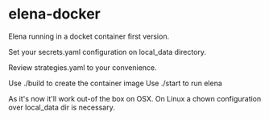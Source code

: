 # elena-docker

Elena running in a docket container first version.

Set your secrets.yaml configuration on local_data directory.

Review strategies.yaml to your convenience.

Use ./build to create the container image
Use ./start to run elena

As it's now it'll work out-of the box on OSX. 
On Linux a chown configuration over local_data dir is necessary.